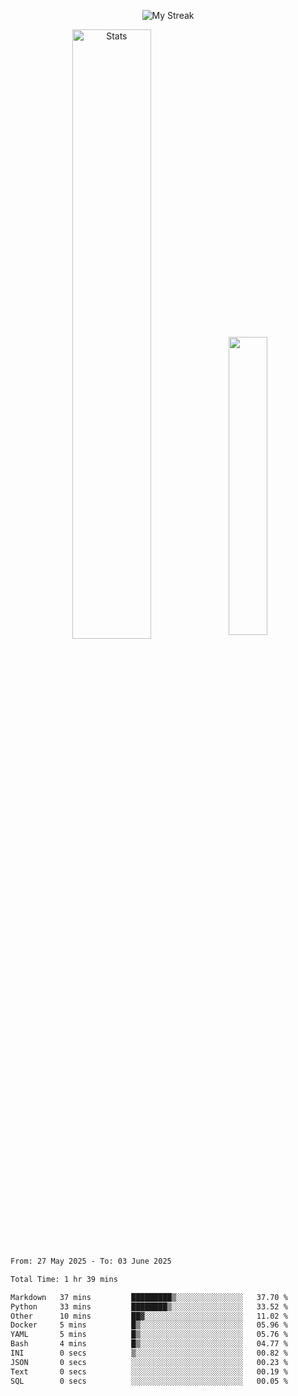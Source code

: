 <p align="center">
<picture>
  <source media="(prefers-color-scheme: dark)" srcset="http://github-readme-streak-stats.herokuapp.com?user=semolik&theme=dark&hide_border=true&background=DD272700">
  <img alt="My Streak" src="http://github-readme-streak-stats.herokuapp.com?user=semolik&hide_border=true">
</picture>
</p>
<div align="center">
  <picture>
    <source media="(prefers-color-scheme: dark)" srcset="https://github-readme-stats.vercel.app/api?username=semolik&show_icons=true&bg_color=DD272700&hide_border=true&theme=dark">
        <img alt="Stats" src="https://github-readme-stats.vercel.app/api?username=semolik&show_icons=true&bg_color=DD272700&hide_border=true" width="50%" >
  </picture>
  <sup>
  <picture>
  <source media="(prefers-color-scheme: dark)" srcset="https://github-readme-stats.vercel.app/api/top-langs/?username=semolik&layout=compact&hide_border=true&bg_color=DD272700&theme=dark">
  <img src="https://github-readme-stats.vercel.app/api/top-langs/?username=semolik&layout=compact&hide_border=true" width="35%" />
  </picture>
  </sup>
</div>
<!--START_SECTION:waka-->

```txt
From: 27 May 2025 - To: 03 June 2025

Total Time: 1 hr 39 mins

Markdown   37 mins         █████████▒░░░░░░░░░░░░░░░   37.70 %
Python     33 mins         ████████▒░░░░░░░░░░░░░░░░   33.52 %
Other      10 mins         ██▓░░░░░░░░░░░░░░░░░░░░░░   11.02 %
Docker     5 mins          █▒░░░░░░░░░░░░░░░░░░░░░░░   05.96 %
YAML       5 mins          █▒░░░░░░░░░░░░░░░░░░░░░░░   05.76 %
Bash       4 mins          █▒░░░░░░░░░░░░░░░░░░░░░░░   04.77 %
INI        0 secs          ▒░░░░░░░░░░░░░░░░░░░░░░░░   00.82 %
JSON       0 secs          ░░░░░░░░░░░░░░░░░░░░░░░░░   00.23 %
Text       0 secs          ░░░░░░░░░░░░░░░░░░░░░░░░░   00.19 %
SQL        0 secs          ░░░░░░░░░░░░░░░░░░░░░░░░░   00.05 %
```

<!--END_SECTION:waka-->

